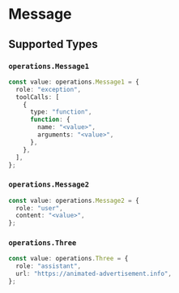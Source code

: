 # Message


## Supported Types

### `operations.Message1`

```typescript
const value: operations.Message1 = {
  role: "exception",
  toolCalls: [
    {
      type: "function",
      function: {
        name: "<value>",
        arguments: "<value>",
      },
    },
  ],
};
```

### `operations.Message2`

```typescript
const value: operations.Message2 = {
  role: "user",
  content: "<value>",
};
```

### `operations.Three`

```typescript
const value: operations.Three = {
  role: "assistant",
  url: "https://animated-advertisement.info",
};
```

